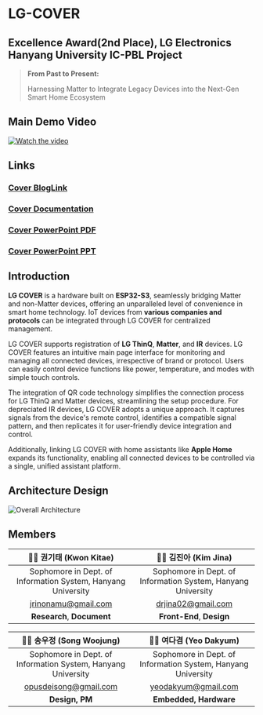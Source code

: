 # LG-COVER
## **Excellence Award(2nd Place), LG Electronics Hanyang University IC-PBL Project**
> **From Past to Present:**
> 
> Harnessing Matter to Integrate Legacy Devices into the Next-Gen Smart Home Ecosystem
## Main Demo Video
[![Watch the video](https://img.youtube.com/vi/Vj_l8mhAHpY/maxresdefault.jpg)](https://www.youtube.com/watch?v=Vj_l8mhAHpY)
## Links
### [Cover BlogLink](https://starlike-record.notion.site/COVER-f43f4e78be8c49c7958ad208e229addd?pvs=4)   
### [Cover Documentation](https://api.cncscore.com/tmp_files/files/COVER%20Documnetation.pdf)   
### [Cover PowerPoint PDF](https://api.cncscore.com/tmp_files/files/Cover_ppt.pdf)
### [Cover PowerPoint PPT](https://api.cncscore.com/tmp_files/files/Cover_ppt.pptx)

## Introduction
**LG COVER** is a hardware built on **ESP32-S3**, seamlessly bridging Matter and non-Matter devices, offering an unparalleled level of convenience in smart home technology. IoT devices from **various companies and protocols** can be integrated through LG COVER for centralized management.

LG COVER supports registration of **LG ThinQ**, **Matter**, and **IR** devices. LG COVER features an intuitive main page interface for monitoring and managing all connected devices, irrespective of brand or protocol. Users can easily control device functions like power, temperature, and modes with simple touch controls.

The integration of QR code technology simplifies the connection process for LG ThinQ and Matter devices, streamlining the setup procedure. For depreciated IR devices, LG COVER adopts a unique approach. It captures signals from the device's remote control, identifies a compatible signal pattern, and then replicates it for user-friendly device integration and control.

Additionally, linking LG COVER with home assistants like **Apple Home** expands its functionality, enabling all connected devices to be controlled via a single, unified assistant platform.

## Architecture Design
![Overall Architecture](https://i.imgur.com/gGjZ7g2.png)

## Members

| 🧑‍💻 **권기태** (Kwon Kitae) | 👩‍💻 **김진아** (Kim Jina) |
|:--------------------------:|:--------------------------:|
| Sophomore in Dept. of Information System, Hanyang University | Sophomore in Dept. of Information System, Hanyang University |
| jrinonamu@gmail.com | drjina02@gmail.com |
| **Research**, **Document** | **Front-End**, **Design** |

| 👨‍💼 **송우정** (Song Woojung) | 👨‍💼 **여다겸** (Yeo Dakyum) |
|:----------------------------:|:---------------------------:|
| Sophomore in Dept. of Information System, Hanyang University | Sophomore in Dept. of Information System, Hanyang University |
| opusdeisong@gmail.com | yeodakyum@gmail.com |
| **Design, PM** | **Embedded, Hardware** |
